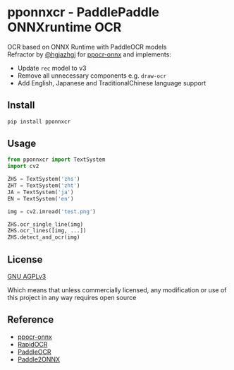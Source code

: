 # pponnxcr - PaddlePaddle ONNXruntime OCR

OCR based on ONNX Runtime with PaddleOCR models  
Refractor by [@hgjazhgj](https://github.com/hgjazhgj/) for [ppocr-onnx](https://github.com/triwinds/ppocr-onnx) and implements:  

- Update `rec` model to v3  
- Remove all unnecessary components e.g. `draw-ocr`  
- Add English, Japanese and TraditionalChinese language support  

## Install

```bash
pip install pponnxcr
```

## Usage

```python
from pponnxcr import TextSystem
import cv2

ZHS = TextSystem('zhs')
ZHT = TextSystem('zht')
JA = TextSystem('ja')
EN = TextSystem('en')

img = cv2.imread('test.png')

ZHS.ocr_single_line(img)
ZHS.ocr_lines([img, ...])
ZHS.detect_and_ocr(img)
```

## License

[GNU AGPLv3](https://www.gnu.org/licenses/agpl-3.0.html)  

Which means that unless commercially licensed, any modification or use of this project in any way requires open source  

## Reference

- [ppocr-onnx](https://github.com/triwinds/ppocr-onnx)  
- [RapidOCR](https://github.com/RapidAI/RapidOCR)  
- [PaddleOCR](https://github.com/PaddlePaddle/PaddleOCR)  
- [Paddle2ONNX](https://github.com/PaddlePaddle/Paddle2ONNX)
